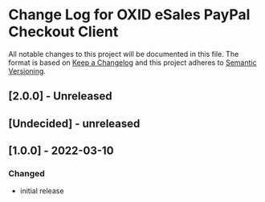 # Change Log for OXID eSales PayPal Checkout Client

All notable changes to this project will be documented in this file.
The format is based on [Keep a Changelog](http://keepachangelog.com/)
and this project adheres to [Semantic Versioning](http://semver.org/).

## [2.0.0] - Unreleased

## [Undecided] - unreleased

## [1.0.0] - 2022-03-10

### Changed
- initial release
